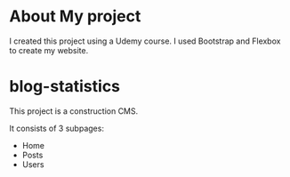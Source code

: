 # About My project
I created this project using a Udemy course.
I used Bootstrap and Flexbox to create my website.

# blog-statistics
This project is a construction CMS. 

It consists of 3 subpages:
- Home
- Posts
- Users
